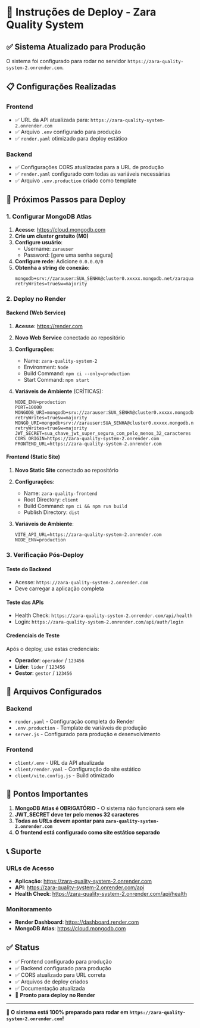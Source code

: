 # 🚀 Instruções de Deploy - Zara Quality System

## ✅ Sistema Atualizado para Produção

O sistema foi configurado para rodar no servidor `https://zara-quality-system-2.onrender.com`.

## 📋 Configurações Realizadas

### Frontend
- ✅ URL da API atualizada para: `https://zara-quality-system-2.onrender.com`
- ✅ Arquivo `.env` configurado para produção
- ✅ `render.yaml` otimizado para deploy estático

### Backend
- ✅ Configurações CORS atualizadas para a URL de produção
- ✅ `render.yaml` configurado com todas as variáveis necessárias
- ✅ Arquivo `.env.production` criado como template

## 🎯 Próximos Passos para Deploy

### 1. Configurar MongoDB Atlas

1. **Acesse**: https://cloud.mongodb.com
2. **Crie um cluster gratuito (M0)**
3. **Configure usuário**:
   - Username: `zarauser`
   - Password: [gere uma senha segura]
4. **Configure rede**: Adicione `0.0.0.0/0`
5. **Obtenha a string de conexão**:
   ```
   mongodb+srv://zarauser:SUA_SENHA@cluster0.xxxxx.mongodb.net/zaraqualitysystem?retryWrites=true&w=majority
   ```

### 2. Deploy no Render

#### Backend (Web Service)
1. **Acesse**: https://render.com
2. **Novo Web Service** conectado ao repositório
3. **Configurações**:
   - Name: `zara-quality-system-2`
   - Environment: `Node`
   - Build Command: `npm ci --only=production`
   - Start Command: `npm start`

4. **Variáveis de Ambiente** (CRÍTICAS):
   ```
   NODE_ENV=production
   PORT=10000
   MONGODB_URI=mongodb+srv://zarauser:SUA_SENHA@cluster0.xxxxx.mongodb.net/zaraqualitysystem?retryWrites=true&w=majority
   MONGO_URI=mongodb+srv://zarauser:SUA_SENHA@cluster0.xxxxx.mongodb.net/zaraqualitysystem?retryWrites=true&w=majority
   JWT_SECRET=sua_chave_jwt_super_segura_com_pelo_menos_32_caracteres
   CORS_ORIGIN=https://zara-quality-system-2.onrender.com
   FRONTEND_URL=https://zara-quality-system-2.onrender.com
   ```

#### Frontend (Static Site)
1. **Novo Static Site** conectado ao repositório
2. **Configurações**:
   - Name: `zara-quality-frontend`
   - Root Directory: `client`
   - Build Command: `npm ci && npm run build`
   - Publish Directory: `dist`

3. **Variáveis de Ambiente**:
   ```
   VITE_API_URL=https://zara-quality-system-2.onrender.com
   NODE_ENV=production
   ```

### 3. Verificação Pós-Deploy

#### Teste do Backend
- Acesse: `https://zara-quality-system-2.onrender.com`
- Deve carregar a aplicação completa

#### Teste das APIs
- Health Check: `https://zara-quality-system-2.onrender.com/api/health`
- Login: `https://zara-quality-system-2.onrender.com/api/auth/login`

#### Credenciais de Teste
Após o deploy, use estas credenciais:
- **Operador**: `operador` / `123456`
- **Líder**: `lider` / `123456`
- **Gestor**: `gestor` / `123456`

## 🔧 Arquivos Configurados

### Backend
- `render.yaml` - Configuração completa do Render
- `.env.production` - Template de variáveis de produção
- `server.js` - Configurado para produção e desenvolvimento

### Frontend
- `client/.env` - URL da API atualizada
- `client/render.yaml` - Configuração do site estático
- `client/vite.config.js` - Build otimizado

## 🚨 Pontos Importantes

1. **MongoDB Atlas é OBRIGATÓRIO** - O sistema não funcionará sem ele
2. **JWT_SECRET deve ter pelo menos 32 caracteres**
3. **Todas as URLs devem apontar para `zara-quality-system-2.onrender.com`**
4. **O frontend está configurado como site estático separado**

## 📞 Suporte

### URLs de Acesso
- **Aplicação**: https://zara-quality-system-2.onrender.com
- **API**: https://zara-quality-system-2.onrender.com/api
- **Health Check**: https://zara-quality-system-2.onrender.com/api/health

### Monitoramento
- **Render Dashboard**: https://dashboard.render.com
- **MongoDB Atlas**: https://cloud.mongodb.com

## ✅ Status

- ✅ Frontend configurado para produção
- ✅ Backend configurado para produção  
- ✅ CORS atualizado para URL correta
- ✅ Arquivos de deploy criados
- ✅ Documentação atualizada
- 🔄 **Pronto para deploy no Render**

---

**🎉 O sistema está 100% preparado para rodar em `https://zara-quality-system-2.onrender.com`!**